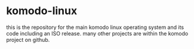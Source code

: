 # komodo-linux

this is the repository for the main komodo linux operating system and its code including an ISO release.
many other projects are within the komodo project on github.
